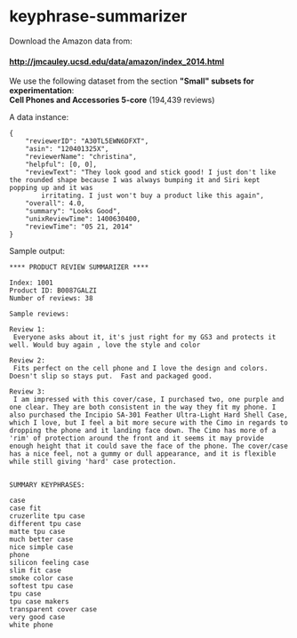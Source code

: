 # keyphrase-summarizer

Download the Amazon data from: 
#### http://jmcauley.ucsd.edu/data/amazon/index_2014.html

We use the following dataset from the section **"Small" subsets for experimentation**:  
**Cell Phones and Accessories 5-core** (194,439 reviews)


A data instance:
```
{    
    "reviewerID": "A30TL5EWN6DFXT", 
    "asin": "120401325X", 
    "reviewerName": "christina", 
    "helpful": [0, 0], 
    "reviewText": "They look good and stick good! I just don't like the rounded shape because I was always bumping it and Siri kept popping up and it was   
        irritating. I just won't buy a product like this again", 
    "overall": 4.0, 
    "summary": "Looks Good", 
    "unixReviewTime": 1400630400, 
    "reviewTime": "05 21, 2014"
}
```

Sample output:
```
**** PRODUCT REVIEW SUMMARIZER ****

Index: 1001
Product ID: B0087GALZI
Number of reviews: 38

Sample reviews:

Review 1:
 Everyone asks about it, it's just right for my GS3 and protects it well. Would buy again , love the style and color

Review 2:
 Fits perfect on the cell phone and I love the design and colors.  Doesn't slip so stays put.  Fast and packaged good.

Review 3:
 I am impressed with this cover/case, I purchased two, one purple and one clear. They are both consistent in the way they fit my phone. I also purchased the Incipio SA-301 Feather Ultra-Light Hard Shell Case, which I love, but I feel a bit more secure with the Cimo in regards to dropping the phone and it landing face down. The Cimo has more of a 'rim' of protection around the front and it seems it may provide enough height that it could save the face of the phone. The cover/case has a nice feel, not a gummy or dull appearance, and it is flexible while still giving 'hard' case protection.


SUMMARY KEYPHRASES:

case
case fit
cruzerlite tpu case
different tpu case
matte tpu case
much better case
nice simple case
phone
silicon feeling case
slim fit case
smoke color case
softest tpu case
tpu case
tpu case makers
transparent cover case
very good case
white phone
```
